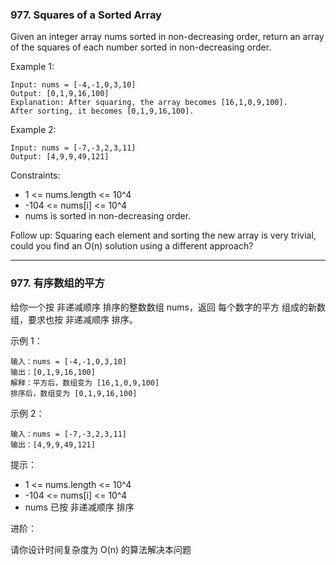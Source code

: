 ### 977. Squares of a Sorted Array
Given an integer array nums sorted in non-decreasing order, return an array of the squares of each number sorted in non-decreasing order.



Example 1:

	Input: nums = [-4,-1,0,3,10]
	Output: [0,1,9,16,100]
	Explanation: After squaring, the array becomes [16,1,0,9,100].
	After sorting, it becomes [0,1,9,16,100].

Example 2:

	Input: nums = [-7,-3,2,3,11]
	Output: [4,9,9,49,121]



Constraints:

* 1 <= nums.length <= 10^4
* -104 <= nums[i] <= 10^4
* nums is sorted in non-decreasing order.


Follow up: Squaring each element and sorting the new array is very trivial, could you find an O(n) solution using a different approach?

----

### 977. 有序数组的平方
给你一个按 非递减顺序 排序的整数数组 nums，返回 每个数字的平方 组成的新数组，要求也按 非递减顺序 排序。



示例 1：

	输入：nums = [-4,-1,0,3,10]
	输出：[0,1,9,16,100]
	解释：平方后，数组变为 [16,1,0,9,100]
	排序后，数组变为 [0,1,9,16,100]

示例 2：

	输入：nums = [-7,-3,2,3,11]
	输出：[4,9,9,49,121]



提示：

* 1 <= nums.length <= 10^4
* -104 <= nums[i] <= 10^4
* nums 已按 非递减顺序 排序



进阶：

请你设计时间复杂度为 O(n) 的算法解决本问题
